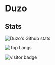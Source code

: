 # Duzo
## Stats
![Duzo's Github stats](https://github-readme-stats.vercel.app/api?username=Duzos&theme=prussian&count_private=true)

![Top Langs](https://github-readme-stats.vercel.app/api/top-langs/?username=Duzos&theme=prussian&show_icons=true&count_private=true)

<p  align="left">
<img src="https://visitor-badge.laobi.icu/badge?page_id=duzos.duzos" alt="visitor badge"/>       
</p>
